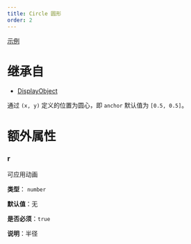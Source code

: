 ```yaml
---
title: Circle 圆形
order: 2
---
```


[示例](/zh/examples/shape#circle)

# 继承自

-   [DisplayObject](/zh/docs/api/basic/display-object)

通过 `(x, y)` 定义的位置为圆心，即 `anchor` 默认值为 `[0.5, 0.5]`。

# 额外属性

### r

<tag color="green" text="可应用动画">可应用动画</tag>

**类型**： `number`

**默认值**：无

**是否必须**：`true`

**说明**：半径
